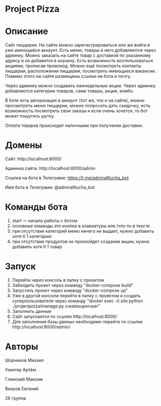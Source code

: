 # Project Pizza
# Описание
Сайт пиццерии. На сайте можно зарегистрироваться или же войти в уже имеющийся аккаунт. Есть меню, товары в него добавляются через админку. Можно заказать на сайте товар с доставкой по указанному адресу и он добавится в корзину. Есть возможность воспользоваться акциями, прописав промокод. Можно ещё посмотреть контакты пиццерии, расположении пиццерии, посмотреть имеющиеся вакансии. Помимо этого на сайте размещены ссылки на бота и почту.

Через админку можно создавать еженедельные акции. Через админку добавляются категории товаров, сами товары, акции, комбо.

В боте есть авторизация в аккаунт (тот же, что и на сайте), можно просмотреть меню пиццерии, можно попросить дать скидочку, есть возможность посмотреть свои заказы и если очень хочется, то бот может пошутить шутку.

Оплата товаров происходит наличными при получении доставки.

# Домены
Сайт: http://localhost:8000/

Админка сайта: http://localhost:8000/admin

Ссылка на бота в Телеграме:  https://t.me/admiralKucha_bot

Имя бота в Телеграме: @admiralKucha_bot

# Команды бота
1) start — начало работы с ботом
2) основные команды это кнопки в клавиатуры или /что-то в тексте
3) при отсутствие категорий меню ничего не выдает, нужно добавить хотя б 1 категорию
4) при отсутствие продуктов не произойдет создание акции, нужно добавить хотя б 1 товар

# Запуск

1) Перейти через консоль в папку с проектом
2) Забилдить проект через команду "docker-compose build"
3) Запустить проект через команду "docker-compose up"
4) Уже в другой консоли перейти в папку с проектом и создать суперпользователя через команду "docker exec -it site python ./projectpizza/manage.py createsuperuser"
5) Заполнить данные 
6) Сайт запускается по ссылке http://localhost:8000/
7) Для заполнения базы данных необходимо перейти по ссылке http://localhost:8000/admin/

# Авторы

Шорников Михаил 

Узингер Артём

Глинский Максим

Вихров Евгений

26 группа
